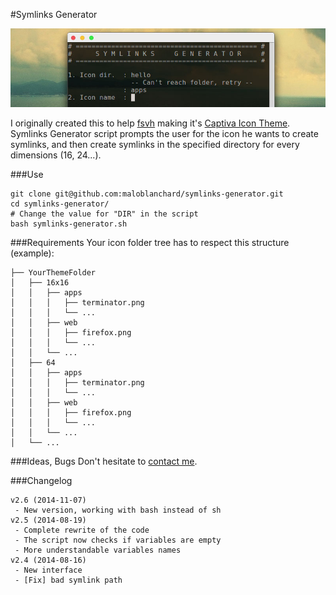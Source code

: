 #Symlinks Generator

![Banner](banner.jpg "Symlinks Generator")

I originally created this to help [fsvh](https://github.com/fsvh) making it's
[Captiva Icon Theme](https://github.com/captiva-project/captiva-icon-theme).
Symlinks Generator script prompts the user for the icon he wants to create
symlinks, and then create symlinks in the specified directory for every
dimensions (16, 24...).


###Use
```
git clone git@github.com:maloblanchard/symlinks-generator.git
cd symlinks-generator/
# Change the value for "DIR" in the script
bash symlinks-generator.sh
```


###Requirements
Your icon folder tree has to respect this structure (example):
```
├── YourThemeFolder
│   ├── 16x16
│   │   ├── apps
│   │   │   ├── terminator.png
│   │   │   └── ...
│   │   ├── web
│   │   │   ├── firefox.png
│   │   │   └── ...
│   │   └── ...
│   ├── 64
│   │   ├── apps
│   │   │   ├── terminator.png
│   │   │   └── ...
│   │   ├── web
│   │   │   ├── firefox.png
│   │   │   └── ...
│   │   └── ...
│   └── ...
```


###Ideas, Bugs
Don't hesitate to [contact me](http://maloblanchard.com/contact).


###Changelog
```
v2.6 (2014-11-07)
 - New version, working with bash instead of sh
v2.5 (2014-08-19)
 - Complete rewrite of the code
 - The script now checks if variables are empty
 - More understandable variables names
v2.4 (2014-08-16)
 - New interface
 - [Fix] bad symlink path
```
